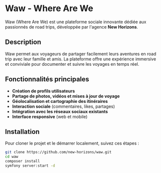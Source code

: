 # Waw - Where Are We

Waw (Where Are We) est une plateforme sociale innovante dédiée aux passionnés de road trips, développée par l'agence **New Horizons**.

## Description

Waw permet aux voyageurs de partager facilement leurs aventures en road trip avec leur famille et amis. La plateforme offre une expérience immersive et conviviale pour documenter et suivre les voyages en temps réel.

## Fonctionnalités principales

- **Création de profils utilisateurs**
- **Partage de photos, vidéos et mises à jour de voyage**
- **Géolocalisation et cartographie des itinéraires**
- **Interaction sociale** (commentaires, likes, partages)
- **Intégration avec les réseaux sociaux existants**
- **Interface responsive** (web et mobile)

## Installation

Pour cloner le projet et le démarrer localement, suivez ces étapes :

```bash
git clone https://github.com/new-horizons/waw.git
cd waw
composer install
symfony server:start -d
